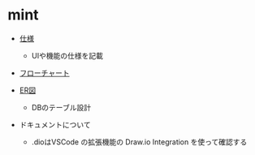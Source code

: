 # mint

- [仕様](doc/specification/specification.dio)
  - UIや機能の仕様を記載
- [フローチャート ](doc/architecture/flowchart.dio)
- [ER図](doc/architecture/er-diagram.dio)
  - DBのテーブル設計

- ドキュメントについて
  - .dioはVSCode の拡張機能の Draw.io Integration を使って確認する
